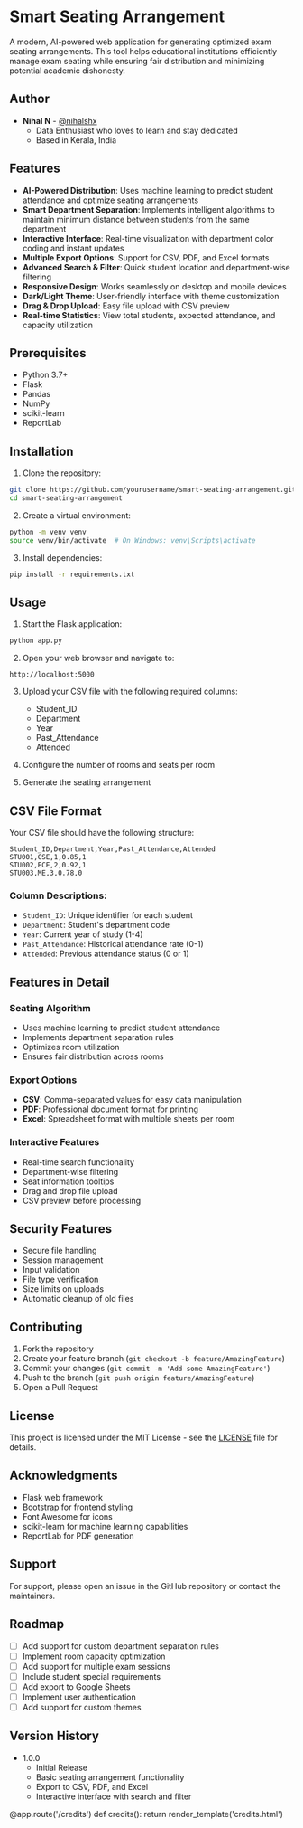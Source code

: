 # Smart Seating Arrangement

A modern, AI-powered web application for generating optimized exam seating arrangements. This tool helps educational institutions efficiently manage exam seating while ensuring fair distribution and minimizing potential academic dishonesty.

## Author
- **Nihal N** - [@nihalshx](https://github.com/nihalshx)
  - Data Enthusiast who loves to learn and stay dedicated
  - Based in Kerala, India

## Features

- **AI-Powered Distribution**: Uses machine learning to predict student attendance and optimize seating arrangements
- **Smart Department Separation**: Implements intelligent algorithms to maintain minimum distance between students from the same department
- **Interactive Interface**: Real-time visualization with department color coding and instant updates
- **Multiple Export Options**: Support for CSV, PDF, and Excel formats
- **Advanced Search & Filter**: Quick student location and department-wise filtering
- **Responsive Design**: Works seamlessly on desktop and mobile devices
- **Dark/Light Theme**: User-friendly interface with theme customization
- **Drag & Drop Upload**: Easy file upload with CSV preview
- **Real-time Statistics**: View total students, expected attendance, and capacity utilization

## Prerequisites

- Python 3.7+
- Flask
- Pandas
- NumPy
- scikit-learn
- ReportLab

## Installation

1. Clone the repository:
```bash
git clone https://github.com/yourusername/smart-seating-arrangement.git
cd smart-seating-arrangement
```

2. Create a virtual environment:
```bash
python -m venv venv
source venv/bin/activate  # On Windows: venv\Scripts\activate
```

3. Install dependencies:
```bash
pip install -r requirements.txt
```

## Usage

1. Start the Flask application:
```bash
python app.py
```

2. Open your web browser and navigate to:
```
http://localhost:5000
```

3. Upload your CSV file with the following required columns:
   - Student_ID
   - Department
   - Year
   - Past_Attendance
   - Attended

4. Configure the number of rooms and seats per room

5. Generate the seating arrangement

## CSV File Format

Your CSV file should have the following structure:

```csv
Student_ID,Department,Year,Past_Attendance,Attended
STU001,CSE,1,0.85,1
STU002,ECE,2,0.92,1
STU003,ME,3,0.78,0
```

### Column Descriptions:
- `Student_ID`: Unique identifier for each student
- `Department`: Student's department code
- `Year`: Current year of study (1-4)
- `Past_Attendance`: Historical attendance rate (0-1)
- `Attended`: Previous attendance status (0 or 1)

## Features in Detail

### Seating Algorithm
- Uses machine learning to predict student attendance
- Implements department separation rules
- Optimizes room utilization
- Ensures fair distribution across rooms

### Export Options
- **CSV**: Comma-separated values for easy data manipulation
- **PDF**: Professional document format for printing
- **Excel**: Spreadsheet format with multiple sheets per room

### Interactive Features
- Real-time search functionality
- Department-wise filtering
- Seat information tooltips
- Drag and drop file upload
- CSV preview before processing

## Security Features

- Secure file handling
- Session management
- Input validation
- File type verification
- Size limits on uploads
- Automatic cleanup of old files

## Contributing

1. Fork the repository
2. Create your feature branch (`git checkout -b feature/AmazingFeature`)
3. Commit your changes (`git commit -m 'Add some AmazingFeature'`)
4. Push to the branch (`git push origin feature/AmazingFeature`)
5. Open a Pull Request

## License

This project is licensed under the MIT License - see the [LICENSE](LICENSE) file for details.

## Acknowledgments

- Flask web framework
- Bootstrap for frontend styling
- Font Awesome for icons
- scikit-learn for machine learning capabilities
- ReportLab for PDF generation

## Support

For support, please open an issue in the GitHub repository or contact the maintainers.

## Roadmap

- [ ] Add support for custom department separation rules
- [ ] Implement room capacity optimization
- [ ] Add support for multiple exam sessions
- [ ] Include student special requirements
- [ ] Add export to Google Sheets
- [ ] Implement user authentication
- [ ] Add support for custom themes

## Version History

- 1.0.0
  - Initial Release
  - Basic seating arrangement functionality
  - Export to CSV, PDF, and Excel
  - Interactive interface with search and filter 

@app.route('/credits')
def credits():
    return render_template('credits.html') 